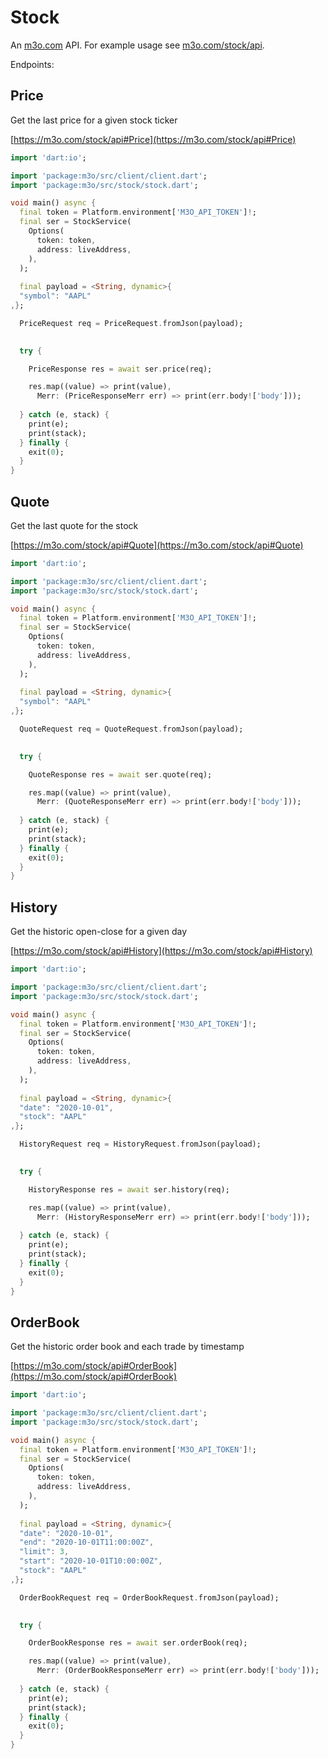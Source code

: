 # Stock

An [m3o.com](https://m3o.com) API. For example usage see [m3o.com/stock/api](https://m3o.com/stock/api).

Endpoints:

## Price

Get the last price for a given stock ticker


[https://m3o.com/stock/api#Price](https://m3o.com/stock/api#Price)

```dart
import 'dart:io';

import 'package:m3o/src/client/client.dart';
import 'package:m3o/src/stock/stock.dart';

void main() async {
  final token = Platform.environment['M3O_API_TOKEN']!;
  final ser = StockService(
    Options(
      token: token,
      address: liveAddress,
    ),
  );
 
  final payload = <String, dynamic>{
  "symbol": "AAPL"
,};

  PriceRequest req = PriceRequest.fromJson(payload);

  
  try {

	PriceResponse res = await ser.price(req);

    res.map((value) => print(value),
	  Merr: (PriceResponseMerr err) => print(err.body!['body']));	
  
  } catch (e, stack) {
    print(e);
	print(stack);
  } finally {
    exit(0);
  }
}
```
## Quote

Get the last quote for the stock


[https://m3o.com/stock/api#Quote](https://m3o.com/stock/api#Quote)

```dart
import 'dart:io';

import 'package:m3o/src/client/client.dart';
import 'package:m3o/src/stock/stock.dart';

void main() async {
  final token = Platform.environment['M3O_API_TOKEN']!;
  final ser = StockService(
    Options(
      token: token,
      address: liveAddress,
    ),
  );
 
  final payload = <String, dynamic>{
  "symbol": "AAPL"
,};

  QuoteRequest req = QuoteRequest.fromJson(payload);

  
  try {

	QuoteResponse res = await ser.quote(req);

    res.map((value) => print(value),
	  Merr: (QuoteResponseMerr err) => print(err.body!['body']));	
  
  } catch (e, stack) {
    print(e);
	print(stack);
  } finally {
    exit(0);
  }
}
```
## History

Get the historic open-close for a given day


[https://m3o.com/stock/api#History](https://m3o.com/stock/api#History)

```dart
import 'dart:io';

import 'package:m3o/src/client/client.dart';
import 'package:m3o/src/stock/stock.dart';

void main() async {
  final token = Platform.environment['M3O_API_TOKEN']!;
  final ser = StockService(
    Options(
      token: token,
      address: liveAddress,
    ),
  );
 
  final payload = <String, dynamic>{
  "date": "2020-10-01",
  "stock": "AAPL"
,};

  HistoryRequest req = HistoryRequest.fromJson(payload);

  
  try {

	HistoryResponse res = await ser.history(req);

    res.map((value) => print(value),
	  Merr: (HistoryResponseMerr err) => print(err.body!['body']));	
  
  } catch (e, stack) {
    print(e);
	print(stack);
  } finally {
    exit(0);
  }
}
```
## OrderBook

Get the historic order book and each trade by timestamp


[https://m3o.com/stock/api#OrderBook](https://m3o.com/stock/api#OrderBook)

```dart
import 'dart:io';

import 'package:m3o/src/client/client.dart';
import 'package:m3o/src/stock/stock.dart';

void main() async {
  final token = Platform.environment['M3O_API_TOKEN']!;
  final ser = StockService(
    Options(
      token: token,
      address: liveAddress,
    ),
  );
 
  final payload = <String, dynamic>{
  "date": "2020-10-01",
  "end": "2020-10-01T11:00:00Z",
  "limit": 3,
  "start": "2020-10-01T10:00:00Z",
  "stock": "AAPL"
,};

  OrderBookRequest req = OrderBookRequest.fromJson(payload);

  
  try {

	OrderBookResponse res = await ser.orderBook(req);

    res.map((value) => print(value),
	  Merr: (OrderBookResponseMerr err) => print(err.body!['body']));	
  
  } catch (e, stack) {
    print(e);
	print(stack);
  } finally {
    exit(0);
  }
}
```
